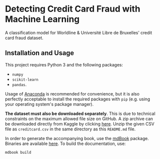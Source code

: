 # Detecting Credit Card Fraud with Machine Learning
A classification model for Worldline &amp; Université Libre de Bruxelles' credit card fraud dataset. 

## Installation and Usage
This project requires Python 3 and the following packages:
- `numpy`
- `scikit-learn`
- `pandas`.

Usage of [Anaconda](https://www.anaconda.com/products/individual) is recommended for convenience, but it is also perfectly acceptable
 to install the required packages with `pip` (e.g. using your operating system's package manager).

**The dataset must also be downloaded separately**. This is due to technical constraints on the maximum allowed file size on GitHub.
A zip archive can be downloaded directly from Kaggle by clicking [here](https://www.kaggle.com/mlg-ulb/creditcardfraud/download). Unzip the given CSV file as `creditcard.csv` in the same directory as this `README.md` file.

In order to generate the accompanying book, use the [mdBook](https://github.com/rust-lang/mdBook) package. Binaries are available [here](https://github.com/rust-lang/mdBook/releases). To build the documentation, use:
```shell
mdbook build
```
